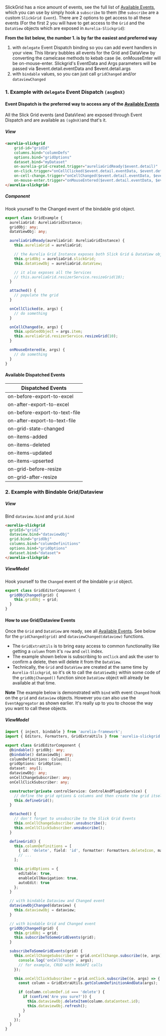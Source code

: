SlickGrid has a nice amount of events, see the full list of [Available Events](Available-Events.md), which you can use by simply hook a `subscribe` to them (the `subscribe` are a custom `SlickGrid Event`). There are 2 options to get access to all these events (For the first 2 you will have to get access to the `Grid` and the `DataView` objects which are exposed in `Aurelia-Slickgrid`):

**From the list below, the number 1. is by far the easiest and preferred way**

1. with `delegate` Event Dispatch binding so you can add event handlers in your view. This library bubbles all events for the Grid and DataView by converting the camelcase methods to kebab case (ie. onMouseEnter will be on-mouse-enter. Slickgrid's EventData and Args parameters will be passed via $event.detail.eventData and $event.detail.args
2. with `bindable` values, so you can just call `gridChanged` and/or `dataviewChanged`

### 1. Example with `delegate` Event Dispatch `(asgOnX)`
#### Event Dispatch is the preferred way to access any of the [Available Events](Available-Events.md)
All the Slick Grid events (and DataView) are exposed through Event Dispatch and are available as `(sgOnX)`and that's it.

##### View
```html
<aurelia-slickgrid
    grid-id="gridId"
    columns.bind="columnDefs"
    options.bind="gridOptions"
    dataset.bind="myDataset"
    on-aurelia-grid-created.trigger="aureliaGridReady($event.detail)"
    on-click.trigger="onCellClicked($event.detail.eventData, $event.detail.args)"
    on-cell-change.trigger="onCellChanged($event.detail.eventData, $event.detail.args)"
    on-mouse-enter.trigger="onMouseEntered($event.detail.eventData, $event.detail.args)">
</aurelia-slickgrid>
```

##### Component
Hook yourself to the Changed event of the bindable grid object.

```typescript
export class GridExample {
  aureliaGrid: AureliaGridInstance;
  gridObj: any;
  dataViewObj: any;

  aureliaGridReady(aureliaGrid: AureliaGridInstance) {
    this.aureliaGrid = aureliaGrid;

    // the Aurelia Grid Instance exposes both Slick Grid & DataView objects
    this.gridObj = aureliaGrid.slickGrid;
    this.dataViewObj = aureliaGrid.dataView;

    // it also exposes all the Services
    // this.aureliaGrid.resizerService.resizeGrid(10);
  }

  attached() {
    // populate the grid
  }

  onCellClicked(e, args) {
    // do something
  }

  onCellChanged(e, args) {
    this.updatedObject = args.item;
    this.aureliaGrid.resizerService.resizeGrid(10);
  }

  onMouseEntered(e, args) {
    // do something
  }
}
```

#### Available Dispatched Events

| Dispatched Events             |
|-------------------------------|
| on-before-export-to-excel |
| on-after-export-to-excel |
| on-before-export-to-text-file |
| on-after-export-to-text-file |
| on-grid-state-changed |
| on-items-added |
| on-items-deleted |
| on-items-updated |
| on-items-upserted |
| on-grid-before-resize |
| on-grid-after-resize |

### 2. Example with Bindable Grid/Dataview
##### View
Bind `dataview.bind` and `grid.bind`
```html
<aurelia-slickgrid
  gridId="grid2"
  dataview.bind="dataviewObj"
  grid.bind="gridObj"
  columns.bind="columnDefinitions"
  options.bind="gridOptions"
  dataset.bind="dataset">
</aurelia-slickgrid>
```

##### ViewModel
Hook yourself to the `Changed` event of the bindable `grid` object.
```ts
export class GridEditorComponent {
  gridObjChanged(grid) {
    this.gridObj = grid;
  }
}
```

#### How to use Grid/Dataview Events
Once the `Grid` and `DataView` are ready, see all [Available Events](../events/available-events.md). See below for the `gridChanged(grid)` and `dataviewChanged(dataview)` functions.
- The `GridExtraUtils` is to bring easy access to common functionality like getting a `column` from it's `row` and `cell` index.
- The example shown below is subscribing to `onClick` and ask the user to confirm a delete, then will delete it from the `DataView`.
- Technically, the `Grid` and `DataView` are created at the same time by `Aurelia-Slickgrid`, so it's ok to call the `dataViewObj` within some code of the `gridObjChanged()` function since `DataView` object will already be available at that time.

**Note** The example below is demonstrated with `bind` with event `Changed` hook on the `grid` and `dataview` objects. However you can also use the `EventAggregator` as shown earlier. It's really up to you to choose the way you want to call these objects.

##### ViewModel
```ts
import { inject, bindable } from 'aurelia-framework';
import { Editors, Formatters, GridExtraUtils } from 'aurelia-slickgrid';

export class GridEditorComponent {
  @bindable() gridObj: any;
  @bindable() dataviewObj: any;
  columnDefinitions: Column[];
  gridOptions: GridOption;
  dataset: any[];
  dataviewObj: any;
  onCellChangeSubscriber: any;
  onCellClickSubscriber: any;

  constructor(private controlService: ControlAndPluginService) {
    // define the grid options & columns and then create the grid itself
    this.defineGrid();
  }

  detached() {
    // don't forget to unsubscribe to the Slick Grid Events
    this.onCellChangeSubscriber.unsubscribe();
    this.onCellClickSubscriber.unsubscribe();
  }

  defineGrid() {
    this.columnDefinitions = [
      { id: 'delete', field: 'id', formatter: Formatters.deleteIcon, maxWidth: 30 }
      // ...
    ];

    this.gridOptions = {
      editable: true,
      enableCellNavigation: true,
      autoEdit: true
    };
  }

  // with bindable Dataview and Changed event
  dataviewObjChanged(dataview) {
    this.dataviewObj = dataview;
  }

  // with bindable Grid and Changed event
  gridObjChanged(grid) {
    this.gridObj = grid;
    this.subscribeToSomeGridEvents(grid);
  }

  subscribeToSomeGridEvents(grid) {
    this.onCellChangeSubscriber = grid.onCellChange.subscribe((e, args) => {
      console.log('onCellChange', args);
      // for example, CRUD with WebAPI calls
    });

    this.onCellClickSubscriber = grid.onClick.subscribe((e, args) => {
      const column = GridExtraUtils.getColumnDefinitionAndData(args);

      if (column.columnDef.id === 'delete') {
        if (confirm('Are you sure?')) {
          this.dataviewObj.deleteItem(column.dataContext.id);
          this.dataviewObj.refresh();
        }
      }
    });
  }
}
```
